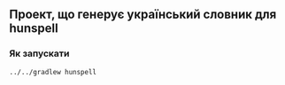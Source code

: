 ## Проект, що генерує український словник для hunspell ##

### Як запускати ###

    ../../gradlew hunspell

